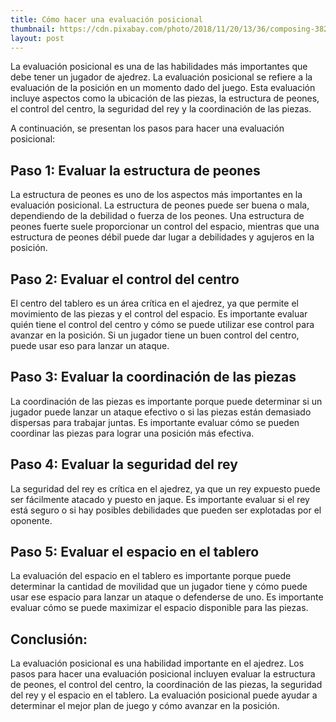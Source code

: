 ```yaml
---
title: Cómo hacer una evaluación posicional
thumbnail: https://cdn.pixabay.com/photo/2018/11/20/13/36/composing-3827454_960_720.jpg
layout: post
---
```


La evaluación posicional es una de las habilidades más importantes que debe tener un jugador de ajedrez. La evaluación posicional se refiere a la evaluación de la posición en un momento dado del juego. Esta evaluación incluye aspectos como la ubicación de las piezas, la estructura de peones, el control del centro, la seguridad del rey y la coordinación de las piezas.

A continuación, se presentan los pasos para hacer una evaluación posicional:

## Paso 1: Evaluar la estructura de peones

La estructura de peones es uno de los aspectos más importantes en la evaluación posicional. La estructura de peones puede ser buena o mala, dependiendo de la debilidad o fuerza de los peones. Una estructura de peones fuerte suele proporcionar un control del espacio, mientras que una estructura de peones débil puede dar lugar a debilidades y agujeros en la posición.

## Paso 2: Evaluar el control del centro

El centro del tablero es un área crítica en el ajedrez, ya que permite el movimiento de las piezas y el control del espacio. Es importante evaluar quién tiene el control del centro y cómo se puede utilizar ese control para avanzar en la posición. Si un jugador tiene un buen control del centro, puede usar eso para lanzar un ataque.

## Paso 3: Evaluar la coordinación de las piezas

La coordinación de las piezas es importante porque puede determinar si un jugador puede lanzar un ataque efectivo o si las piezas están demasiado dispersas para trabajar juntas. Es importante evaluar cómo se pueden coordinar las piezas para lograr una posición más efectiva.

## Paso 4: Evaluar la seguridad del rey

La seguridad del rey es crítica en el ajedrez, ya que un rey expuesto puede ser fácilmente atacado y puesto en jaque. Es importante evaluar si el rey está seguro o si hay posibles debilidades que pueden ser explotadas por el oponente.

## Paso 5: Evaluar el espacio en el tablero

La evaluación del espacio en el tablero es importante porque puede determinar la cantidad de movilidad que un jugador tiene y cómo puede usar ese espacio para lanzar un ataque o defenderse de uno. Es importante evaluar cómo se puede maximizar el espacio disponible para las piezas.

## Conclusión:

La evaluación posicional es una habilidad importante en el ajedrez. Los pasos para hacer una evaluación posicional incluyen evaluar la estructura de peones, el control del centro, la coordinación de las piezas, la seguridad del rey y el espacio en el tablero. La evaluación posicional puede ayudar a determinar el mejor plan de juego y cómo avanzar en la posición.
